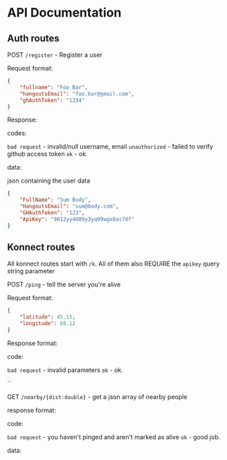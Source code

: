 # API Documentation

## Auth routes

POST `/register` - Register a user

Request format:

```json
{
    "fullname": "Foo Bar",
    "hangoutsEmail": "foo.bar@gmail.com",
    "ghAuthToken": "1234"
}
```

Response:

codes:

`bad request` - invalid/null username, email
`unauthorized` - failed to verify github access token
`ok` - ok.

data:

json containing the user data

```json
{
    "FullName": "Sum Body",
    "HangoutsEmail": "sum@body.com",
    "GHAuthToken": "123",
    "ApiKey": "9812yy4809y3yq09wgo8as7df"
}
```

## Konnect routes

All konnect routes start with `/k`.
All of them also REQUIRE the `apikey` query string parameter

POST `/ping` - tell the server you're alive

Request format:

```json
{
    "latitude": 45.15,
    "longitude": 68.12
}
```

Response format:

code:

`bad request` - invalid parameters
`ok` - ok.

``

GET `/nearby/{dist:double}` - get a json array of nearby people



response format:

code:

`bad request` - you haven't pinged and aren't marked as alive
`ok` - good job.

data:

```json

```